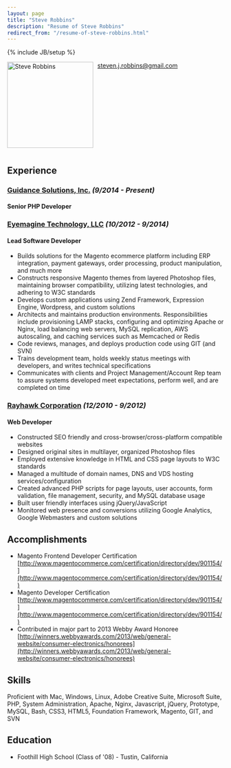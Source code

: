 ```yaml
---
layout: page
title: "Steve Robbins"
description: "Resume of Steve Robbins"
redirect_from: "/resume-of-steve-robbins.html"
---
```

{% include JB/setup %}

<img style="float: left; margin: 0 10px 10px 0;" alt="Steve Robbins" width="200" height="200" src="http://i.imgur.com/aRE7jg8.jpg" />

[steven.j.robbins@gmail.com](mailto:steven.j.robbins@gmail.com)

<div style="clear:both"></div>

## Experience

### [Guidance Solutions, Inc.](http://goo.gl/ASyy34) *(9/2014 - Present)*

#### Senior PHP Developer

### [Eyemagine Technology, LLC](http://goo.gl/bpN1Dy) *(10/2012 - 9/2014)*

#### Lead Software Developer

* Builds solutions for the Magento ecommerce platform including ERP integration, payment gateways, order processing, product manipulation, and much more
* Constructs responsive Magento themes from layered Photoshop files, maintaining browser compatibility, utilizing latest technologies, and adhering to W3C standards
* Develops custom applications using Zend Framework, Expression Engine, Wordpress, and custom solutions
* Architects and maintains production environments.  Responsibilities include provisioning LAMP stacks, configuring and optimizing Apache or Nginx, load balancing web servers, MySQL replication, AWS autoscaling, and caching services such as Memcached or Redis
* Code reviews, manages, and deploys production code using GIT (and SVN)
* Trains development team, holds weekly status meetings with developers, and writes technical specifications
* Communicates with clients and Project Management/Account Rep team to assure systems developed meet expectations, perform well, and are completed on time

### [Rayhawk Corporation](http://goo.gl/GySeK6) *(12/2010 - 9/2012)*

#### Web Developer

* Constructed SEO friendly and cross-browser/cross-platform compatible websites
* Designed original sites in multilayer, organized Photoshop files
* Employed extensive knowledge in HTML and CSS page layouts to W3C standards
* Managed a multitude of domain names, DNS and VDS hosting services/configuration
* Created advanced PHP scripts for page layouts, user accounts, form validation, file management, security, and MySQL database usage
* Built user friendly interfaces using jQuery/JavaScript
* Monitored web presence and conversions utilizing Google Analytics, Google Webmasters and custom solutions

## Accomplishments

* Magento Frontend Developer Certification <br /> [http://www.magentocommerce.com/certification/directory/dev/901154/](http://www.magentocommerce.com/certification/directory/dev/901154/)
* Magento Developer Certification <br /> [http://www.magentocommerce.com/certification/directory/dev/901154/](http://www.magentocommerce.com/certification/directory/dev/901154/)
* Contributed in major part to 2013 Webby Award Honoree <br /> [http://winners.webbyawards.com/2013/web/general-website/consumer-electronics/honorees](http://winners.webbyawards.com/2013/web/general-website/consumer-electronics/honorees)

## Skills

Proficient with Mac, Windows, Linux, Adobe Creative Suite, Microsoft Suite, PHP, System Administration, Apache, Nginx, Javascript, jQuery, Prototype, MySQL, Bash, CSS3, HTML5, Foundation Framework, Magento, GIT, and SVN

## Education

* Foothill High School (Class of '08) - Tustin, California
